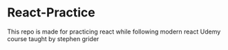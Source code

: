# React-Practice
This repo is made for practicing react while following modern react Udemy course taught by stephen grider
